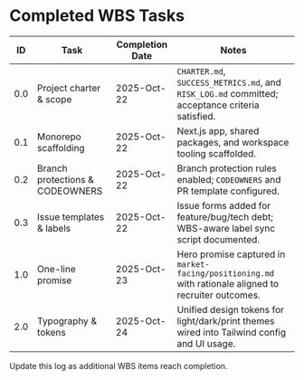 # Completed WBS Tasks

| ID | Task | Completion Date | Notes                                                                                                 |
| --- | --- |-----------------|-------------------------------------------------------------------------------------------------------|
| 0.0 | Project charter & scope | 2025-Oct-22     | `CHARTER.md`, `SUCCESS_METRICS.md`, and `RISK_LOG.md` committed; acceptance criteria satisfied.       |
| 0.1 | Monorepo scaffolding | 2025-Oct-22     | Next.js app, shared packages, and workspace tooling scaffolded.                                       |
| 0.2 | Branch protections & CODEOWNERS | 2025-Oct-22     | Branch protection rules enabled; `CODEOWNERS` and PR template configured.                             |
| 0.3 | Issue templates & labels | 2025-Oct-22     | Issue forms added for feature/bug/tech debt; WBS-aware label sync script documented.                  |
| 1.0 | One-line promise | 2025-Oct-23     | Hero promise captured in `market-facing/positioning.md` with rationale aligned to recruiter outcomes. |
| 2.0 | Typography & tokens | 2025-Oct-24     | Unified design tokens for light/dark/print themes wired into Tailwind config and UI usage.             |

Update this log as additional WBS items reach completion.
